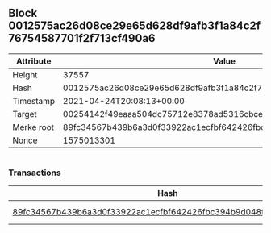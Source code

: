 ## Block 0012575ac26d08ce29e65d628df9afb3f1a84c2f76754587701f2f713cf490a6

Attribute | Value
--- | ---
Height | 37557
Hash | 0012575ac26d08ce29e65d628df9afb3f1a84c2f76754587701f2f713cf490a6
Timestamp | 2021-04-24T20:08:13+00:00
Target | 00254142f49eaaa504dc75712e8378ad5316cbcead634704b3734b6271167cc4
Merke root | 89fc34567b439b6a3d0f33922ac1ecfbf642426fbc394b9d048f3fecb056d636
Nonce | 1575013301

```

```

### Transactions

Hash | Amount
--- | ---
[89fc34567b439b6a3d0f33922ac1ecfbf642426fbc394b9d048f3fecb056d636](89fc34567b439b6a3d0f33922ac1ecfbf642426fbc394b9d048f3fecb056d636.md) | 10.00000000 SKEPTI 
